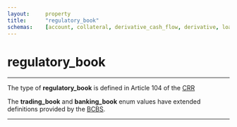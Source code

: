 ```yaml
---
layout:     property
title:      "regulatory_book"
schemas:    [account, collateral, derivative_cash_flow, derivative, loan, security]
---
```


# regulatory_book

---

The type of **regulatory_book** is defined in Article 104 of the [CRR][crr]

The **trading_book** and **banking_book** enum values have extended definitions provided by the [BCBS][bcbs].

---
[crr]: http://eur-lex.europa.eu/legal-content/EN/TXT/?uri=celex%3A32013R0575
[bcbs]: https://www.bis.org/bcbs/publ/d457.htm
